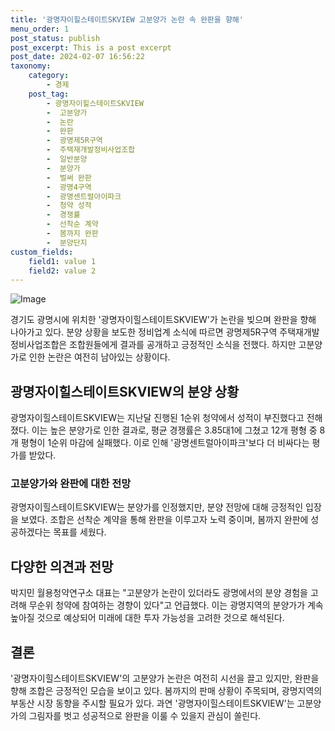 ```yaml
---
title: '광명자이힐스테이트SKVIEW 고분양가 논란 속 완판을 향해'
menu_order: 1
post_status: publish
post_excerpt: This is a post excerpt
post_date: 2024-02-07 16:56:22
taxonomy:
    category:
        - 경제
    post_tag:
        - 광명자이힐스테이트SKVIEW
        -  고분양가
        -  논란
        -  완판
        -  광명제5R구역
        -  주택재개발정비사업조합
        -  일반분양
        -  분양가
        -  벌써 완판
        -  광명4구역
        -  광명센트럴아이파크
        -  청약 성적
        -  경쟁률
        -  선착순 계약
        -  봄까지 완판
        -  분양단지
custom_fields:
    field1: value 1
    field2: value 2
---
```


![Image](https://imgnews.pstatic.net/image/008/2024/02/07/0004996258_001_20240207130606217.jpg?type=w647)


경기도 광명시에 위치한 '광명자이힐스테이트SKVIEW'가 논란을 빚으며 완판을 향해 나아가고 있다. 분양 상황을 보도한 정비업계 소식에 따르면 광명제5R구역 주택재개발정비사업조합은 조합원들에게 결과를 공개하고 긍정적인 소식을 전했다. 하지만 고분양가로 인한 논란은 여전히 남아있는 상황이다.

## 광명자이힐스테이트SKVIEW의 분양 상황
광명자이힐스테이트SKVIEW는 지난달 진행된 1순위 청약에서 성적이 부진했다고 전해졌다. 이는 높은 분양가로 인한 결과로, 평균 경쟁률은 3.85대1에 그쳤고 12개 평형 중 8개 평형이 1순위 마감에 실패했다. 이로 인해 '광명센트럴아이파크'보다 더 비싸다는 평가를 받았다.

### 고분양가와 완판에 대한 전망
광명자이힐스테이트SKVIEW는 분양가를 인정했지만, 분양 전망에 대해 긍정적인 입장을 보였다. 조합은 선착순 계약을 통해 완판을 이루고자 노력 중이며, 봄까지 완판에 성공하겠다는 목표를 세웠다. 

## 다양한 의견과 전망
박지민 월용청약연구소 대표는 "고분양가 논란이 있더라도 광명에서의 분양 경험을 고려해 무순위 청약에 참여하는 경향이 있다"고 언급했다. 이는 광명지역의 분양가가 계속 높아질 것으로 예상되어 미래에 대한 투자 가능성을 고려한 것으로 해석된다.

## 결론
'광명자이힐스테이트SKVIEW'의 고분양가 논란은 여전히 시선을 끌고 있지만, 완판을 향해 조합은 긍정적인 모습을 보이고 있다. 봄까지의 판매 상황이 주목되며, 광명지역의 부동산 시장 동향을 주시할 필요가 있다. 과연 '광명자이힐스테이트SKVIEW'는 고분양가의 그림자를 벗고 성공적으로 완판을 이룰 수 있을지 관심이 쏠린다.

